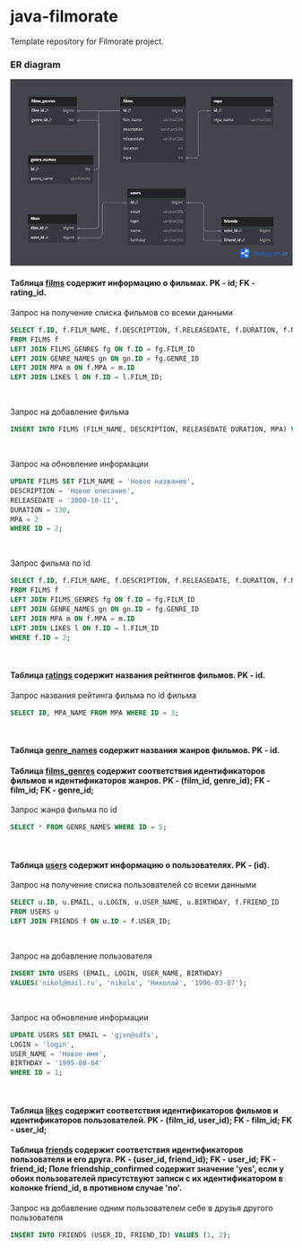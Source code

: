 # java-filmorate
Template repository for Filmorate project.

### ER diagram
![ER diagram](/ER-diagram-filmorate.png)
<br>

#### Таблица <u>films</u> содержит информацию о фильмах. PK - id; FK - rating_id.

Запрос на получение списка фильмов со всеми данными
``` sql
SELECT f.ID, f.FILM_NAME, f.DESCRIPTION, f.RELEASEDATE, f.DURATION, f.MPA, m.MPA_NAME, fg.GENRE_ID, gn.GENRE_NAME, l.USER_ID 
FROM FILMS f
LEFT JOIN FILMS_GENRES fg ON f.ID = fg.FILM_ID 
LEFT JOIN GENRE_NAMES gn ON gn.ID = fg.GENRE_ID 
LEFT JOIN MPA m ON f.MPA = m.ID
LEFT JOIN LIKES l ON f.ID = l.FILM_ID;
```
<br>

Запрос на добавление фильма
``` sql
INSERT INTO FILMS (FILM_NAME, DESCRIPTION, RELEASEDATE DURATION, MPA) VALUES ('Название', 'Описание ', '2014-09-06', 65, 3);
```
<br>

Запрос на обновление информации 
```sql
UPDATE FILMS SET FILM_NAME = 'Новое название',
DESCRIPTION = 'Новое описание',
RELEASEDATE = '2000-10-11',
DURATION = 130,
MPA = 2 
WHERE ID = 2;
```
<br>

Запрос фильма по id
``` sql
SELECT f.ID, f.FILM_NAME, f.DESCRIPTION, f.RELEASEDATE, f.DURATION, f.MPA, m.MPA_NAME, fg.GENRE_ID, gn.GENRE_NAME, l.USER_ID 
FROM FILMS f
LEFT JOIN FILMS_GENRES fg ON f.ID = fg.FILM_ID 
LEFT JOIN GENRE_NAMES gn ON gn.ID = fg.GENRE_ID 
LEFT JOIN MPA m ON f.MPA = m.ID
LEFT JOIN LIKES l ON f.ID = l.FILM_ID
WHERE f.ID = 2;
```
<br>

#### Таблица <u>ratings</u> содержит названия рейтингов фильмов. PK - id.

Запрос названия рейтинга фильма по id фильма
``` sql
SELECT ID, MPA_NAME FROM MPA WHERE ID = 3;
```
<br>

#### Таблица <u>genre_names</u> содержит названия жанров фильмов. PK - id.
#### Таблица <u>films_genres</u> содержит соответствия идентификаторов фильмов и идентификаторов жанров. PK - (film_id, genre_id);  FK - film_id; FK - genre_id;

Запрос жанра фильма по id
``` sql
SELECT * FROM GENRE_NAMES WHERE ID = 5;
```
<br>

#### Таблица <u>users</u> содержит информацию о пользователях. PK - (id).

Запрос на получение списка пользователей со всеми данными
``` sql
SELECT u.ID, u.EMAIL, u.LOGIN, u.USER_NAME, u.BIRTHDAY, f.FRIEND_ID 
FROM USERS u 
LEFT JOIN FRIENDS f ON u.ID = f.USER_ID;
```
<br>

Запрос на добавление пользователя
``` sql
INSERT INTO USERS (EMAIL, LOGIN, USER_NAME, BIRTHDAY) 
VALUES('nikol@mail.ru', 'nikola', 'Николай', '1996-03-07');
```
<br>

Запрос на обновление информации
```sql
UPDATE USERS SET EMAIL = 'gjxn@sdfs',
LOGIN = 'login',
USER_NAME = 'Новое имя',
BIRTHDAY = '1995-08-04'
WHERE ID = 1;
```
<br>

#### Таблица <u>likes</u> содержит соответствия идентификаторов фильмов и идентификаторов пользователей. PK - (film_id, user_id);  FK - film_id; FK - user_id;
#### Таблица <u>friends</u> содержит соответствия идентификаторов пользователя и его друга. PK - (user_id, friend_id);  FK - user_id; FK - friend_id; Поле friendship_confirmed содержит значение 'yes', если у обоих пользователей присутствуют записи с их идентификатором в колонке friend_id, в противном случае 'no'.

Запрос на добавление одним пользователем себе в друзья другого пользователя
``` sql
INSERT INTO FRIENDS (USER_ID, FRIEND_ID) VALUES (1, 2);
```
<br>